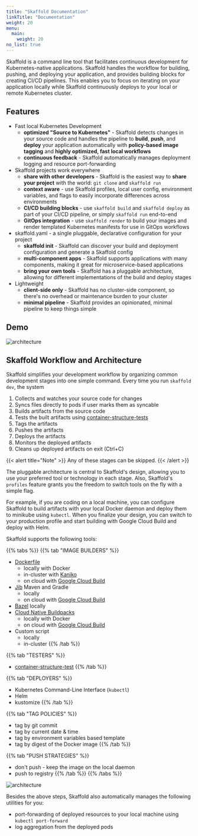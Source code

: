```yaml
---
title: "Skaffold Documentation"
linkTitle: "Documentation"
weight: 20
menu:
  main:
    weight: 20
no_list: true
---
```


Skaffold is a command line tool that facilitates continuous development for
Kubernetes-native applications. Skaffold handles the workflow for building,
pushing, and deploying your application, and provides building blocks for
creating CI/CD pipelines. This enables you to focus on iterating on your
application locally while Skaffold continuously deploys to your local or remote
Kubernetes cluster.

## Features

* Fast local Kubernetes Development
  * **optimized "Source to Kubernetes"** - Skaffold detects changes in your source code and handles the pipeline to
  **build**, **push**, and **deploy** your application automatically with **policy-based image tagging** and **highly optimized, fast local workflows**
  * **continuous feedback** - Skaffold automatically manages deployment logging and resource port-forwarding
* Skaffold projects work everywhere
  * **share with other developers** - Skaffold is the easiest way to **share your project** with the world: `git clone` and `skaffold run`
  * **context aware** - use Skaffold profiles, local user config, environment variables, and flags to easily incorporate differences across environments
  * **CI/CD building blocks** - use `skaffold build` and `skaffold deploy` as part of your CI/CD pipeline, or simply `skaffold run` end-to-end
  * **GitOps integration** - use `skaffold render` to build your images and render templated Kubernetes manifests for use in GitOps workflows
* skaffold.yaml - a single pluggable, declarative configuration for your project
  * **skaffold init** - Skaffold can discover your build and deployment configuration and generate a Skaffold config
  * **multi-component apps** - Skaffold supports applications with many components, making it great for microservice-based applications
  * **bring your own tools** - Skaffold has a pluggable architecture, allowing for different implementations of the build and deploy stages
* Lightweight
  * **client-side only** - Skaffold has no cluster-side component, so there's no overhead or maintenance burden to
  your cluster
  * **minimal pipeline** - Skaffold provides an opinionated, minimal pipeline to keep things simple

## Demo

![architecture](/images/intro.gif)

## Skaffold Workflow and Architecture

Skaffold simplifies your development workflow by organizing common development
stages into one simple command. Every time you run `skaffold dev`, the system

1. Collects and watches your source code for changes
1. Syncs files directly to pods if user marks them as syncable
1. Builds artifacts from the source code
1. Tests the built artifacts using [container-structure-tests](https://github.com/GoogleContainerTools/container-structure-test)
1. Tags the artifacts
1. Pushes the artifacts
1. Deploys the artifacts
1. Monitors the deployed artifacts
1. Cleans up deployed artifacts on exit (Ctrl+C)

{{< alert title="Note" >}}
Any of these stages can be skipped.
{{< /alert >}}

The pluggable architecture is central to Skaffold's design, allowing you to use
your preferred tool or technology in each stage. Also, Skaffold's `profiles` feature
grants you the freedom to switch tools on the fly with a simple flag.

For example, if you are coding on a local machine, you can configure Skaffold to build artifacts
with your local Docker daemon and deploy them to minikube using `kubectl`.
When you finalize your design, you can switch to your production profile and start building with
Google Cloud Build and deploy with Helm.

Skaffold supports the following tools:

{{% tabs %}}
{{% tab "IMAGE BUILDERS" %}}
* [Dockerfile](https://docs.docker.com/engine/reference/builder/)
  - locally with Docker
  - in-cluster with [Kaniko](https://github.com/GoogleContainerTools/kaniko)
  - on cloud with [Google Cloud Build](https://cloud.google.com/cloud-build/docs/)
* [Jib](https://github.com/GoogleContainerTools/jib) Maven and Gradle
  - locally
  - on cloud with [Google Cloud Build](https://cloud.google.com/cloud-build/docs/)
* [Bazel](https://bazel.build/) locally
* [Cloud Native Buildpacks](https://buildpacks.io/)
  - locally with Docker
  - on cloud with [Google Cloud Build](https://cloud.google.com/cloud-build/docs/)
* Custom script
  - locally
  - in-cluster
{{% /tab %}}

{{% tab "TESTERS" %}}
* [container-structure-test](https://github.com/GoogleContainerTools/container-structure-test)
{{% /tab %}}

{{% tab "DEPLOYERS" %}}
* Kubernetes Command-Line Interface (`kubectl`)
* Helm
* kustomize
{{% /tab %}}

{{% tab "TAG POLICIES" %}}
* tag by git commit
* tag by current date & time
* tag by environment variables based template
* tag by digest of the Docker image
{{% /tab %}}

{{% tab "PUSH STRATEGIES" %}}
* don't push - keep the image on the local daemon
* push to registry
{{% /tab %}}
{{% /tabs %}}


![architecture](/images/architecture.png)


Besides the above steps, Skaffold also automatically manages the following utilities for you:

* port-forwarding of deployed resources to your local machine using `kubectl port-forward`
* log aggregation from the deployed pods
